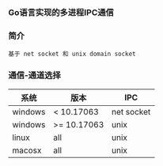 ### Go语言实现的多进程IPC通信

### 简介
```text
基于 net socket 和 unix domain socket
```
### 通信-通道选择
| 系统      | 版本             | IPC        |
|---------|----------------|------------|
| windows | &lt; 10.17063  | net socket |
| windows | &gt;= 10.17063 | unix       |
| linux   | all            | unix       |
| macosx  | all            | unix       |
